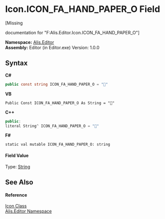 # Icon.ICON_FA_HAND_PAPER_O Field
 

\[Missing <summary> documentation for "F:Alis.Editor.Icon.ICON_FA_HAND_PAPER_O"\]

**Namespace:**&nbsp;<a href="b150ade4-39de-a232-5f06-d3cdc1b2c538">Alis.Editor</a><br />**Assembly:**&nbsp;Editor (in Editor.exe) Version: 1.0.0

## Syntax

**C#**<br />
``` C#
public const string ICON_FA_HAND_PAPER_O = ""
```

**VB**<br />
``` VB
Public Const ICON_FA_HAND_PAPER_O As String = ""
```

**C++**<br />
``` C++
public:
literal String^ ICON_FA_HAND_PAPER_O = ""
```

**F#**<br />
``` F#
static val mutable ICON_FA_HAND_PAPER_O: string
```


#### Field Value
Type: <a href="https://docs.microsoft.com/dotnet/api/system.string" target="_blank">String</a>

## See Also


#### Reference
<a href="cc0f883c-67f8-f772-c6d7-a60b129f22a7">Icon Class</a><br /><a href="b150ade4-39de-a232-5f06-d3cdc1b2c538">Alis.Editor Namespace</a><br />